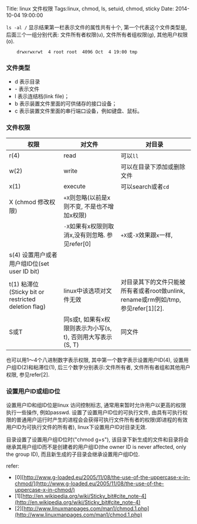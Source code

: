 Title: linux 文件权限
Tags:linux, chmod, ls, setuid, chmod, sticky
Date: 2014-10-04 19:00:00

`ls -al /`  显示结果第一栏表示文件的属性共有十个, 第一个代表这个文件类型是, 后面三个一组分别代表: 文件所有者权限(u), 文件所有者组权限(g), 其他用户权限(o).

        drwxrwxrwt  4 root root  4096 Oct  4 19:00 tmp

### 文件类型  

- d 表示目录  
- \- 表示文件  
- l 表示连结档(link file)；   
- b 表示装置文件里面的可供储存的接口设备；   
- c 表示装置文件里面的串行端口设备，例如键盘、鼠标。   

### 文件权限  

权限| 对文件                      | 对目录
----|-----------------------------|--------------------------------------
r(4)| read                        | 可以`ll`
w(2)| write                       | 可以在目录下添加或删除文件
x(1)| execute                     | 可以search或者`cd`
X (chmod 修改权限)|`+X`则忽略(以前是x则不变, 不是也不增加x权限)|
    |`-X`如果有x权限则取消x,没有则忽略. 参见refer[0] | `+X`或`-X`效果跟`x`一样, 
s(4) 设置用户或者用户组ID位(set user ID bit)| |
t(1) 粘滞位(Sticky bit or restricted deletion flag)| linux中该选项对文件无效|对目录其下的文件只能被所有者或者root做unlink, rename或rm例如/tmp, 参见refer[1][2].
S或T| 同s或t, 如果有x权限则表示为小写(s, t), 否则用大写表示(S, T)| 同文件
    
也可以用1～4个八进制数字表示权限, 其中第一个数字表示设置用户ID(4), 设置用户组ID(2)和粘滞位(1), 后三个数字分别表示:文件所有者, 文件所有者组和其他用户权限, 参见refer[2].

### 设置用户ID或组ID位  
设置用户ID和组ID位是linux 访问控制标志, 通常用来暂时允许用户以更高的权限执行一些操作, 例如passwd. 设置了设置用户ID位的可执行文件, 由具有可执行权限的普通用户运行时产生的进程会会获得可执行文件所有者的权限(即进程的有效用户ID为可执行文件的所有者), linux下设置用户ID对目录无效. 

目录设置了设置用户组ID位时("chmod g+s"), 该目录下新生成的文件和目录将会继承其用户组ID而不是创建者的用户组ID(the owner ID is never affected, only the group ID), 而且新生成的子目录会继承设置用户组ID位.

refer:

- [0][http://www.g-loaded.eu/2005/11/08/the-use-of-the-uppercase-x-in-chmod/](http://www.g-loaded.eu/2005/11/08/the-use-of-the-uppercase-x-in-chmod/)
- [1][http://en.wikipedia.org/wiki/Sticky_bit#cite_note-4](http://en.wikipedia.org/wiki/Sticky_bit#cite_note-4)
- [2][http://www.linuxmanpages.com/man1/chmod.1.php](http://www.linuxmanpages.com/man1/chmod.1.php)
